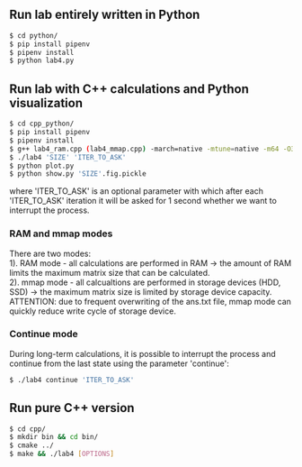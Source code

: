 ## Run lab entirely written in Python
```sh
$ cd python/
$ pip install pipenv
$ pipenv install
$ python lab4.py
```

## Run lab with C++ calculations and Python visualization
```sh
$ cd cpp_python/
$ pip install pipenv
$ pipenv install
$ g++ lab4_ram.cpp (lab4_mmap.cpp) -march=native -mtune=native -m64 -O3 -ffast-math -funroll-loops -o lab4 
$ ./lab4 'SIZE' 'ITER_TO_ASK' 
$ python plot.py
$ python show.py 'SIZE'.fig.pickle 
```
where 'ITER_TO_ASK' is an optional parameter with
which after each 'ITER_TO_ASK' iteration it will be asked for 1 second 
whether we want to interrupt the process.

### RAM and mmap modes
There are two modes: <br />
1). RAM mode - all calculations are performed in RAM -> the amount of RAM limits the maximum matrix size that can be calculated. <br />
2). mmap mode - all calcualtions are performed in storage devices (HDD, SSD) -> the maximum matrix size is limited by storage device 
capacity. <br /> ATTENTION: due to frequent overwriting of the ans.txt file, mmap mode can quickly reduce write cycle of storage device.

### Continue mode
During long-term calculations, it is possible to interrupt the process
and continue from the last state using the parameter 'continue':
```sh
$ ./lab4 continue 'ITER_TO_ASK'
```

## Run pure C++ version
``` sh
$ cd cpp/
$ mkdir bin && cd bin/
$ cmake ../
$ make && ./lab4 [OPTIONS]

```
